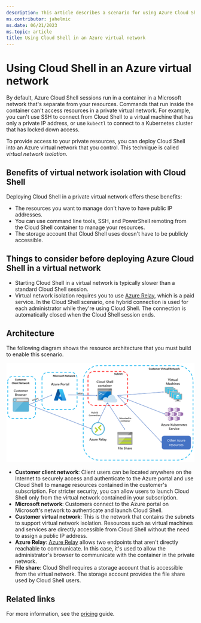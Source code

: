 ```yaml
---
description: This article describes a scenario for using Azure Cloud Shell in a private virtual network.
ms.contributor: jahelmic
ms.date: 06/21/2023
ms.topic: article
title: Using Cloud Shell in an Azure virtual network
---
```


# Using Cloud Shell in an Azure virtual network

By default, Azure Cloud Shell sessions run in a container in a Microsoft network that's separate from your resources. Commands that run inside the container can't access resources in a private virtual network. For example, you can't use SSH to connect from Cloud Shell to a virtual machine that has only a private IP address, or use `kubectl` to connect to a Kubernetes cluster that has locked down access.

To provide access to your private resources, you can deploy Cloud Shell into an Azure virtual network that you control. This technique is called _virtual network isolation_.

## Benefits of virtual network isolation with Cloud Shell

Deploying Cloud Shell in a private virtual network offers these benefits:

- The resources you want to manage don't have to have public IP addresses.
- You can use command line tools, SSH, and PowerShell remoting from the Cloud Shell container to manage your resources.
- The storage account that Cloud Shell uses doesn't have to be publicly accessible.

## Things to consider before deploying Azure Cloud Shell in a virtual network

- Starting Cloud Shell in a virtual network is typically slower than a standard Cloud Shell session.
- Virtual network isolation requires you to use [Azure Relay][01], which is a paid service. In the Cloud Shell scenario, one hybrid connection is used for each administrator while they're using Cloud Shell. The connection is automatically closed when the Cloud Shell session ends.

## Architecture

The following diagram shows the resource architecture that you must build to enable this scenario.

![Illustration of Cloud Shell isolated virtual network architecture.][03]

- **Customer client network**: Client users can be located anywhere on the Internet to securely access and authenticate to the Azure portal and use Cloud Shell to manage resources contained in the customer's subscription. For stricter security, you can allow users to launch Cloud Shell only from the virtual network contained in your subscription.
- **Microsoft network**: Customers connect to the Azure portal on Microsoft's network to authenticate and launch Cloud Shell.
- **Customer virtual network**: This is the network that contains the subnets to support virtual network isolation. Resources such as virtual machines and services are directly accessible from Cloud Shell without the need to assign a public IP address.
- **Azure Relay**: [Azure Relay][01] allows two endpoints that aren't directly reachable to communicate. In this case, it's used to allow the administrator's browser to communicate with the container in the private network.
- **File share**: Cloud Shell requires a storage account that is accessible from the virtual network. The storage account provides the file share used by Cloud Shell users.

## Related links

For more information, see the [pricing][02] guide.

<!-- link references -->
[01]: ../azure-relay/relay-what-is-it.md
[02]: https://azure.microsoft.com/pricing/details/service-bus/
[03]: media/private-vnet/data-diagram.png
